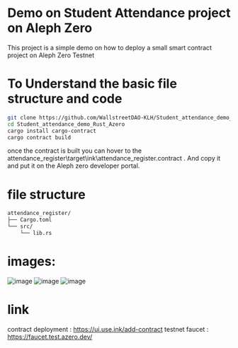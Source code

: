 # Demo on Student Attendance project on Aleph Zero

This project is a simple demo on how to deploy a small smart contract project on Aleph Zero Testnet

# To Understand the basic file structure and code

```bash
git clone https://github.com/WallstreetDAO-KLH/Student_attendance_demo_Rust_Azero
cd Student_attendance_demo_Rust_Azero
cargo install cargo-contract
cargo contract build
```

once the contract is built you can hover to the attendance_register\target\ink\attendance_register.contract . And copy it and put it on the Aleph zero  developer portal.

# file structure
```bash
attendance_register/
├── Cargo.toml
└── src/
    └── lib.rs
```
# images:

![image](https://github.com/user-attachments/assets/bf786f68-3ef9-4028-a7f5-85a4dc5c20b6)
![image](https://github.com/user-attachments/assets/e67966a7-6853-494a-907f-0d73b97a13c5)
![image](https://github.com/user-attachments/assets/327db611-ac96-4117-ad3a-0f4e4e88ca1b)

# link

contract deployment : https://ui.use.ink/add-contract
testnet faucet : https://faucet.test.azero.dev/

